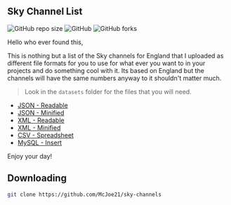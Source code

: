 ## Sky Channel List
  
![GitHub repo size](https://img.shields.io/github/repo-size/McJoe21/sky-channels?style=flat)
![GitHub](https://img.shields.io/github/license/McJoe21/sky-channels?style=flat)
![GitHub forks](https://img.shields.io/github/forks/McJoe21/sky-channels?style=flat)

Hello who ever found this,

This is nothing but a list of the Sky channels for England that I uploaded as different file formats for you to use for what ever you want to in your projects and do something cool with it. Its based on England but the channels will have the same numbers anyway to it shouldn't matter much.

> Look in the `datasets` folder for the files that you will need.

- [JSON - Readable](./datasets/channel-list.json)
- [JSON - Minified](./datasets/channel-list.min.json)
- [XML - Readable](./datasets/channel-list.xml)
- [XML - Minified](./datasets/channel-list.min.xml)
- [CSV - Spreadsheet](./datasets/channel-list.csv)
- [MySQL - Insert](./datasets/channel-list.mysql)

Enjoy your day!

## Downloading

```bash
git clone https://github.com/McJoe21/sky-channels
```
